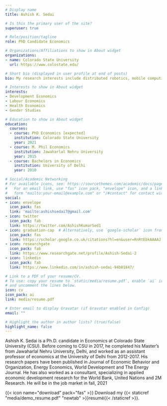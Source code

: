 ```yaml
---
# Display name
title: Ashish K. Sedai

# Is this the primary user of the site?
superuser: true

# Role/position/tagline
role: PhD Candidate Economics

# Organizations/Affiliations to show in About widget
organizations:
- name: Colorado State University
  url: https://www.colostate.edu/

# Short bio (displayed in user profile at end of posts)
bio: My research interests include distributed robotics, mobile computing and programmable matter.

# Interests to show in About widget
interests:
- Development Economics
- Labour Economics
- Health Economics
- Gender Studies

# Education to show in About widget
education:
  courses:
  - course: PhD Economics [expected]
    institution: Colorado State University
    year: 2021
  - course: M. Phil Economics
    institution: Jawaharlal Nehru University
    year: 2015
  - course: Bachelors in Economics
    institution: University of Delhi
    year: 2010

# Social/Academic Networking
# For available icons, see: https://sourcethemes.com/academic/docs/page-builder/#icons
#   For an email link, use "fas" icon pack, "envelope" icon, and a link in the
#   form "mailto:your-email@example.com" or "/#contact" for contact widget.
social:
- icon: envelope
  icon_pack: fas
  link: 'mailto:ashishsedai7@gmail.com'
- icon: twitter
  icon_pack: fab
  link: https://twitter.com/AshishKumarSed1
- icon: graduation-cap  # Alternatively, use `google-scholar` icon from `ai` icon pack
  icon_pack: fas
  link: https://scholar.google.co.uk/citations?hl=en&user=RnRtEbkAAAAJ
- icon: researchgate
  icon_pack: fab
  link: https://www.researchgate.net/profile/Ashish-Sedai-2
- icon: linkedin
  icon_pack: fab
  link: https://www.linkedin.com/in/ashish-sedai-94b01847/

# Link to a PDF of your resume/CV.
# To use: copy your resume to `static/media/resume.pdf`, enable `ai` icons in `params.toml`, 
# and uncomment the lines below.
icon: cv
icon_pack: ai
link: media/resume.pdf

# Enter email to display Gravatar (if Gravatar enabled in Config)
email: ""

# Highlight the author in author lists? (true/false)
highlight_name: false
---
```


Ashish K. Sedai is a Ph.D. candidate in Economics at Colorado State University (CSU). Before coming to CSU in 2017, he completed his Master’s from Jawaharlal Nehru University, Delhi, and worked as an assistant professor of economics at the University of Delhi from 2012-2017. His research papers have been published in Journal of Economic Behavior and Organization, Energy Economics, World Development and The Energy Journal.  He has also worked as a consultant, specializing in applied economic development research for the World Bank, United Nations and 2M Research. He will be in the job market in fall, 2021 

{{< icon name="download" pack="fas" >}} Download my {{< staticref "media/demo_resume.pdf" "newtab" >}}resumé{{< /staticref >}}.
